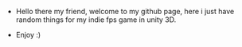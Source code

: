 - Hello there my friend, welcome to my github page, here i just have random things for my indie fps game in unity 3D.

- Enjoy :)

<!---
psychoraptor007/psychoraptor007 is a ✨ special ✨ repository because its `README.md` (this file) appears on your GitHub profile.
You can click the Preview link to take a look at your changes.
--->
